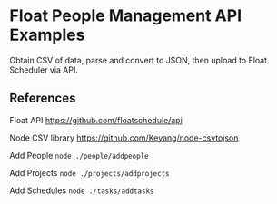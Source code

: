 # Float People Management API Examples

Obtain CSV of data, parse and convert to JSON, then upload to Float Scheduler via API.

## References

Float API
https://github.com/floatschedule/api

Node CSV library
https://github.com/Keyang/node-csvtojson

Add People
`node ./people/addpeople`

Add Projects
`node ./projects/addprojects`

Add Schedules
`node ./tasks/addtasks`
